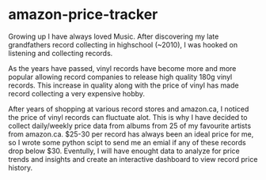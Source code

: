 # amazon-price-tracker

Growing up I have always loved Music. After discovering my late grandfathers record collecting in highschool (~2010), I was hooked on listening and collecting records. 

As the years have passed, vinyl records have become more and more popular allowing record companies to release high quality 180g vinyl records. This increase in quality along with the price of vinyl has made record collecting a very expensive hobby. 

After years of shopping at various record stores and amazon.ca, I noticed the price of vinyl records can fluctuate alot. This is why I have decided to collect daily/weekly price data from albums from 25 of my favourite artists from amazon.ca. $25-30 per record has always been an ideal price for me, so I wrote some python scipt to send me an emial if any of these records drop below $30. Eventully, I will have enought data to analyze for price trends and insights and create an interactive dashboard to view record price history.
